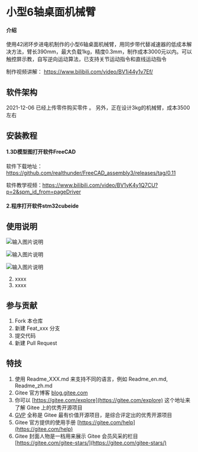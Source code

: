 # 小型6轴桌面机械臂

#### 介绍
使用42闭环步进电机制作的小型6轴桌面机械臂，用同步带代替减速器的低成本解决方法，臂长390mm，最大负载1kg，精度0.3mm，制作成本3000元以内。可以触控屏示教，自写逆向运动算法，已支持关节运动指令和直线运动指令

制作视频讲解：
https://www.bilibili.com/video/BV1i44y1v7Ef/

## 软件架构

2021-12-06 已经上传零件购买零件 。
另外，正在设计3kg的机械臂，成本3500左右


## 安装教程

#### 1.3D模型图打开软件FreeCAD

软件下载地址：https://github.com/realthunder/FreeCAD_assembly3/releases/tag/0.11

软件教学视频：https://www.bilibili.com/video/BV1yK4y1Q7CU?p=2&spm_id_from=pageDriver

#### 2.程序打开软件stm32cubeide


## 使用说明

![输入图片说明](https://images.gitee.com/uploads/images/2021/1024/201359_96b65233_2117144.png "屏幕截图.png")

![输入图片说明](https://images.gitee.com/uploads/images/2021/1021/103619_d3b1d00f_2117144.png "屏幕截图.png")

![输入图片说明](https://images.gitee.com/uploads/images/2021/1021/144137_985c5a77_2117144.png "屏幕截图.png")

2.  xxxx
3.  xxxx

## 参与贡献

1.  Fork 本仓库
2.  新建 Feat_xxx 分支
3.  提交代码
4.  新建 Pull Request


## 特技

1.  使用 Readme\_XXX.md 来支持不同的语言，例如 Readme\_en.md, Readme\_zh.md
2.  Gitee 官方博客 [blog.gitee.com](https://blog.gitee.com)
3.  你可以 [https://gitee.com/explore](https://gitee.com/explore) 这个地址来了解 Gitee 上的优秀开源项目
4.  [GVP](https://gitee.com/gvp) 全称是 Gitee 最有价值开源项目，是综合评定出的优秀开源项目
5.  Gitee 官方提供的使用手册 [https://gitee.com/help](https://gitee.com/help)
6.  Gitee 封面人物是一档用来展示 Gitee 会员风采的栏目 [https://gitee.com/gitee-stars/](https://gitee.com/gitee-stars/)
